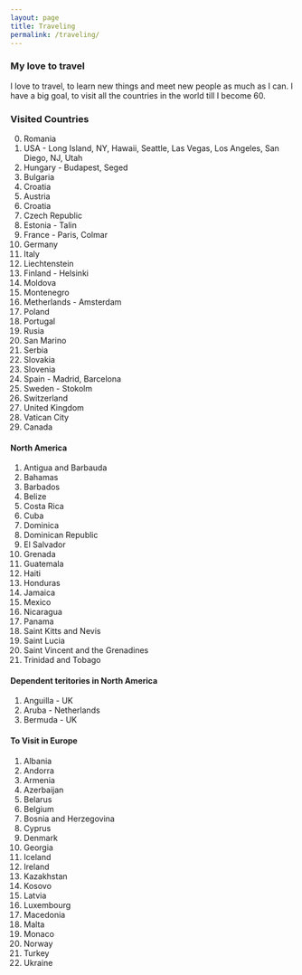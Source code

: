 ```yaml
---
layout: page
title: Traveling
permalink: /traveling/
---
```


### My love to travel

I love to travel, to learn new things and meet new people as much as I can. 
I have a big goal, to visit all the countries in the world till I become 60.

### Visited Countries
0. Romania
1. USA - Long Island, NY, Hawaii, Seattle, Las Vegas, Los Angeles, San Diego, NJ, Utah 
2. Hungary - Budapest, Seged
3. Bulgaria
4. Croatia
5. Austria
6. Croatia
7. Czech Republic
8. Estonia - Talin
9. France - Paris, Colmar
10. Germany
11. Italy
12. Liechtenstein
13. Finland - Helsinki
14. Moldova
15. Montenegro
16. Metherlands - Amsterdam
17. Poland
18. Portugal
19. Rusia
20. San Marino
21. Serbia
22. Slovakia
23. Slovenia
24. Spain - Madrid, Barcelona
25. Sweden - Stokolm
26. Switzerland
27. United Kingdom
28. Vatican City
29. Canada

#### North America
1. Antigua and Barbauda
2. Bahamas
3. Barbados
4. Belize
5. Costa Rica
6. Cuba
7. Dominica
8. Dominican Republic
9. El Salvador
10. Grenada
11. Guatemala
12. Haiti
13. Honduras
14. Jamaica
15. Mexico
16. Nicaragua
17. Panama
18. Saint Kitts and Nevis
19. Saint Lucia
20. Saint Vincent and the Grenadines
21. Trinidad and Tobago

#### Dependent teritories in North America
1. Anguilla - UK
2. Aruba - Netherlands
3. Bermuda - UK



#### To Visit in Europe
1. Albania
2. Andorra
3. Armenia
4. Azerbaijan
5. Belarus
6. Belgium
7. Bosnia and Herzegovina
8. Cyprus
9. Denmark
12. Georgia
13. Iceland
14. Ireland
15. Kazakhstan
15. Kosovo
16. Latvia
17. Luxembourg
18. Macedonia
19. Malta
20. Monaco
21. Norway
22. Turkey
23. Ukraine

